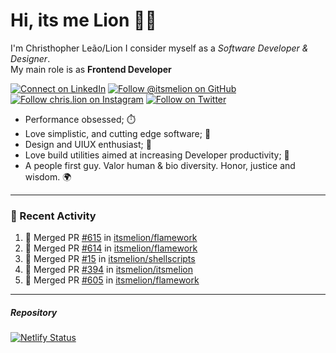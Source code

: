 # Hi, its me Lion 👋🦁

I'm Christhopher Leão/Lion
I consider myself as a _Software Developer & Designer_.<br/>My main role is as <b>Frontend Developer</b>
<br />

[![Connect on LinkedIn](https://img.shields.io/badge/--linkedin?label=LinkedIn&logo=LinkedIn&style=social)](https://www.linkedin.com/in/chrislion)
[![Follow @itsmelion on GitHub](https://img.shields.io/github/followers/itsmelion?label=follow%20%40itsmeLion&style=social)](https://github.com/itsmelion)
[![Follow chris.lion on Instagram](https://img.shields.io/badge/--instagram?label=@chris.lion&logo=Instagram&style=social)](https://instagram.com/chris.lion)
[![Follow on Twitter](https://img.shields.io/badge/--twitter?label=@ChrisLion_me&logo=Twitter&style=social)](https://twitter.com/chrislion_me)

- Performance obsessed; ⏱️
- Love simplistic, and cutting edge software; 📆
- Design and UIUX enthusiast; 🎨
- Love build utilities aimed at increasing Developer productivity; 🧰
- A people first guy. Valor human & bio diversity. Honor, justice and wisdom. 🌍

---
### 📰 Recent Activity

<!--START_SECTION:activity-->
1. 🎉 Merged PR [#615](https://github.com/itsmelion/flamework/pull/615) in [itsmelion/flamework](https://github.com/itsmelion/flamework)
2. 🎉 Merged PR [#614](https://github.com/itsmelion/flamework/pull/614) in [itsmelion/flamework](https://github.com/itsmelion/flamework)
3. 🎉 Merged PR [#15](https://github.com/itsmelion/shellscripts/pull/15) in [itsmelion/shellscripts](https://github.com/itsmelion/shellscripts)
4. 🎉 Merged PR [#394](https://github.com/itsmelion/itsmelion/pull/394) in [itsmelion/itsmelion](https://github.com/itsmelion/itsmelion)
5. 🎉 Merged PR [#605](https://github.com/itsmelion/flamework/pull/605) in [itsmelion/flamework](https://github.com/itsmelion/flamework)
<!--END_SECTION:activity-->

___

##### Repository
[![Netlify Status](https://api.netlify.com/api/v1/badges/9e2e6136-1ab9-42fc-8d4e-188512d5d841/deploy-status)](https://app.netlify.com/sites/lion-portfolio/deploys)
